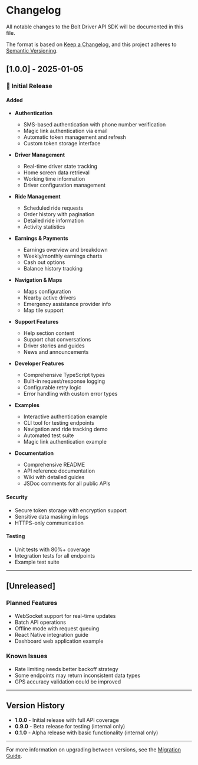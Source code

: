 # Changelog

All notable changes to the Bolt Driver API SDK will be documented in this file.

The format is based on [Keep a Changelog](https://keepachangelog.com/en/1.0.0/),
and this project adheres to [Semantic Versioning](https://semver.org/spec/v2.0.0.html).

## [1.0.0] - 2025-01-05

### 🎉 Initial Release

#### Added
- **Authentication**
  - SMS-based authentication with phone number verification
  - Magic link authentication via email
  - Automatic token management and refresh
  - Custom token storage interface

- **Driver Management**
  - Real-time driver state tracking
  - Home screen data retrieval
  - Working time information
  - Driver configuration management

- **Ride Management**
  - Scheduled ride requests
  - Order history with pagination
  - Detailed ride information
  - Activity statistics

- **Earnings & Payments**
  - Earnings overview and breakdown
  - Weekly/monthly earnings charts
  - Cash out options
  - Balance history tracking

- **Navigation & Maps**
  - Maps configuration
  - Nearby active drivers
  - Emergency assistance provider info
  - Map tile support

- **Support Features**
  - Help section content
  - Support chat conversations
  - Driver stories and guides
  - News and announcements

- **Developer Features**
  - Comprehensive TypeScript types
  - Built-in request/response logging
  - Configurable retry logic
  - Error handling with custom error types

- **Examples**
  - Interactive authentication example
  - CLI tool for testing endpoints
  - Navigation and ride tracking demo
  - Automated test suite
  - Magic link authentication example

- **Documentation**
  - Comprehensive README
  - API reference documentation
  - Wiki with detailed guides
  - JSDoc comments for all public APIs

#### Security
- Secure token storage with encryption support
- Sensitive data masking in logs
- HTTPS-only communication

#### Testing
- Unit tests with 80%+ coverage
- Integration tests for all endpoints
- Example test suite

---

## [Unreleased]

### Planned Features
- WebSocket support for real-time updates
- Batch API operations
- Offline mode with request queuing
- React Native integration guide
- Dashboard web application example

### Known Issues
- Rate limiting needs better backoff strategy
- Some endpoints may return inconsistent data types
- GPS accuracy validation could be improved

---

## Version History

- **1.0.0** - Initial release with full API coverage
- **0.9.0** - Beta release for testing (internal only)
- **0.1.0** - Alpha release with basic functionality (internal only)

---

For more information on upgrading between versions, see the [Migration Guide](https://github.com/bolt-driver-api/bolt-driver-api-sdk/wiki/Migration-Guide).
